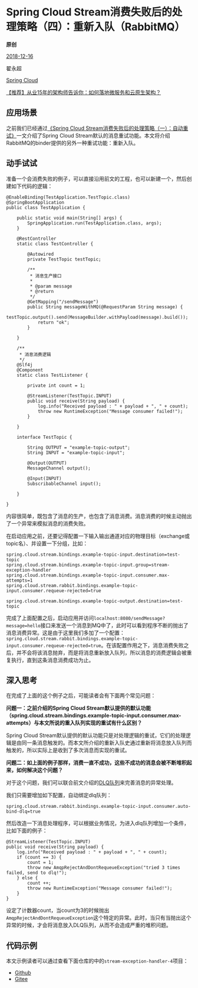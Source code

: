 # Spring Cloud Stream消费失败后的处理策略（四）：重新入队（RabbitMQ）

**原创**

 [2018-12-16](https://blog.didispace.com/spring-cloud-starter-finchley-7-5/)

 翟永超

 [Spring Cloud](https://blog.didispace.com/categories/Spring-Cloud/)

[【推荐】从业15年的架构师告诉你：如何落地微服务和云原生架构？](https://blog.didispace.com/how-to-implement-microservice-and-cloud-native-architecture/)

## 应用场景

之前我们已经通过[《Spring Cloud Stream消费失败后的处理策略（一）：自动重试》](http://blog.didispace.com/spring-cloud-starter-finchley-7-2/)一文介绍了Spring Cloud Stream默认的消息重试功能。本文将介绍RabbitMQ的binder提供的另外一种重试功能：重新入队。

## 动手试试

准备一个会消费失败的例子，可以直接沿用前文的工程，也可以新建一个，然后创建如下代码的逻辑：

```
@EnableBinding(TestApplication.TestTopic.class)
@SpringBootApplication
public class TestApplication {

    public static void main(String[] args) {
        SpringApplication.run(TestApplication.class, args);
    }

    @RestController
    static class TestController {

        @Autowired
        private TestTopic testTopic;

        /**
         * 消息生产接口
         *
         * @param message
         * @return
         */
        @GetMapping("/sendMessage")
        public String messageWithMQ(@RequestParam String message) {
            testTopic.output().send(MessageBuilder.withPayload(message).build());
            return "ok";
        }

    }

    /**
     * 消息消费逻辑
     */
    @Slf4j
    @Component
    static class TestListener {

        private int count = 1;

        @StreamListener(TestTopic.INPUT)
        public void receive(String payload) {
            log.info("Received payload : " + payload + ", " + count);
            throw new RuntimeException("Message consumer failed!");
        }

    }

    interface TestTopic {

        String OUTPUT = "example-topic-output";
        String INPUT = "example-topic-input";

        @Output(OUTPUT)
        MessageChannel output();

        @Input(INPUT)
        SubscribableChannel input();

    }

}
```

内容很简单，既包含了消息的生产，也包含了消息消费。消息消费的时候主动抛出了一个异常来模拟消息的消费失败。

在启动应用之前，还要记得配置一下输入输出通道对应的物理目标（exchange或topic名）、并设置一下分组，比如：

```
spring.cloud.stream.bindings.example-topic-input.destination=test-topic
spring.cloud.stream.bindings.example-topic-input.group=stream-exception-handler
spring.cloud.stream.bindings.example-topic-input.consumer.max-attempts=1
spring.cloud.stream.rabbit.bindings.example-topic-input.consumer.requeue-rejected=true

spring.cloud.stream.bindings.example-topic-output.destination=test-topic
```

完成了上面配置之后，启动应用并访问`localhost:8080/sendMessage?message=hello`接口来发送一个消息到MQ中了，此时可以看到程序不断的抛出了消息消费异常。这是由于这里我们多加了一个配置：`spring.cloud.stream.rabbit.bindings.example-topic-input.consumer.requeue-rejected=true`。在该配置作用之下，消息消费失败之后，并不会将该消息抛弃，而是将消息重新放入队列，所以消息的消费逻辑会被重复执行，直到这条消息消费成功为止。

## 深入思考

在完成了上面的这个例子之后，可能读者会有下面两个常见问题：

**问题一：之前介绍的Spring Cloud Stream默认提供的默认功能（spring.cloud.stream.bindings.example-topic-input.consumer.max-attempts）与本文所说的重入队列实现的重试有什么区别？**

Spring Cloud Stream默认提供的默认功能只是对处理逻辑的重试，它们的处理逻辑是由同一条消息触发的。而本文所介绍的重新入队史通过重新将消息放入队列而触发的，所以实际上是收到了多次消息而实现的重试。

**问题二：如上面的例子那样，消费一直不成功，这些不成功的消息会被不断堆积起来，如何解决这个问题？**

对于这个问题，我们可以联合前文介绍的[DLQ队列](http://blog.didispace.com/spring-cloud-starter-finchley-7-4/)来完善消息的异常处理。

我们只需要增加如下配置，自动绑定dlq队列：

```
spring.cloud.stream.rabbit.bindings.example-topic-input.consumer.auto-bind-dlq=true
```

然后改造一下消息处理程序，可以根据业务情况，为进入dlq队列增加一个条件，比如下面的例子：

```
@StreamListener(TestTopic.INPUT)
public void receive(String payload) {
    log.info("Received payload : " + payload + ", " + count);
    if (count == 3) {
        count = 1;
        throw new AmqpRejectAndDontRequeueException("tried 3 times failed, send to dlq!");
    } else {
        count ++;
        throw new RuntimeException("Message consumer failed!");
    }
}
```

设定了计数器count，当count为3的时候抛出`AmqpRejectAndDontRequeueException`这个特定的异常。此时，当只有当抛出这个异常的时候，才会将消息放入DLQ队列，从而不会造成严重的堆积问题。

## 代码示例

本文示例读者可以通过查看下面仓库的中的`stream-exception-handler-4`项目：

- [Github](https://github.com/dyc87112/SpringCloud-Learning/tree/master/4-Finchley)
- [Gitee](https://gitee.com/didispace/SpringCloud-Learning/tree/master/4-Finchley)